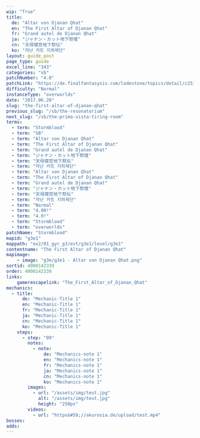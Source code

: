 ```yaml
---
wip: "True"
title:
  de: "Altar von Djanan Qhat"
  en: "The First Altar of Djanan Qhat"
  fr: "Grand autel de Djanan Qhat"
  ja: "ジャナン・カット地下祭壇"
  cn: "天母寝宫地下祭坛"
  ko: "자난 카트 지하제단"
layout: guide_post
page_type: guide
excel_line: "343"
categories: "sb"
patchNumber: "4.0"
patchLink: "https://de.finalfantasyxiv.com/lodestone/topics/detail/c2519c232d02fc2394c3830faa364611cd4e610c"
difficulty: "Normal"
instanceType: "overworlds"
date: "2017.06.20"
slug: "the-first-altar-of-djanan-qhat"
previous_slug: "/sb/the-resonatorium"
next_slug: "/sb/the-prima-vista-tiring-room"
terms:
  - term: "Stormblood"
  - term: "SB"
  - term: "Altar von Djanan Qhat"
  - term: "The First Altar of Djanan Qhat"
  - term: "Grand autel de Djanan Qhat"
  - term: "ジャナン・カット地下祭壇"
  - term: "天母寝宫地下祭坛"
  - term: "자난 카트 지하제단"
  - term: "Altar von Djanan Qhat"
  - term: "The First Altar of Djanan Qhat"
  - term: "Grand autel de Djanan Qhat"
  - term: "ジャナン・カット地下祭壇"
  - term: "天母寝宫地下祭坛"
  - term: "자난 카트 지하제단"
  - term: "Normal"
  - term: "4.00!"
  - term: "4.0!"
  - term: "Stormblood"
  - term: "overworlds"
patchName: "Stormblood"
mapid: "g3e1"
mappath: "ex2/01_gyr_g3/evt/g3e1/level/g3e1"
contentname: "The First Altar of Djanan Qhat"
mapimage:
    - image: "g3e/g3e1 - Altar von Djanan Qhat.png"
sortid: 4000142339
order: 4000142339
links:
    gamerescapelink: "The_First_Altar_of_Djanan_Qhat"
mechanics:
  - title:
      de: "Mechanic-Title 1"
      en: "Mechanic-Title 1"
      fr: "Mechanic-Title 1"
      ja: "Mechanic-Title 1"
      cn: "Mechanic-Title 1"
      ko: "Mechanic-Title 1"
    steps:
      - step: "09"
        notes:
          - note:
              de: "Mechanics-note 1"
              en: "Mechanics-note 1"
              fr: "Mechanics-note 1"
              ja: "Mechanics-note 1"
              cn: "Mechanics-note 1"
              ko: "Mechanics-note 1"
        images:
          - url: "/assets/img/test.jpg"
            alt: "/assets/img/test.jpg"
            height: "250px"
        videos:
          - url: "https&#58;//akurosia.de/upload/test.mp4"
bosses:
adds:
---
```


